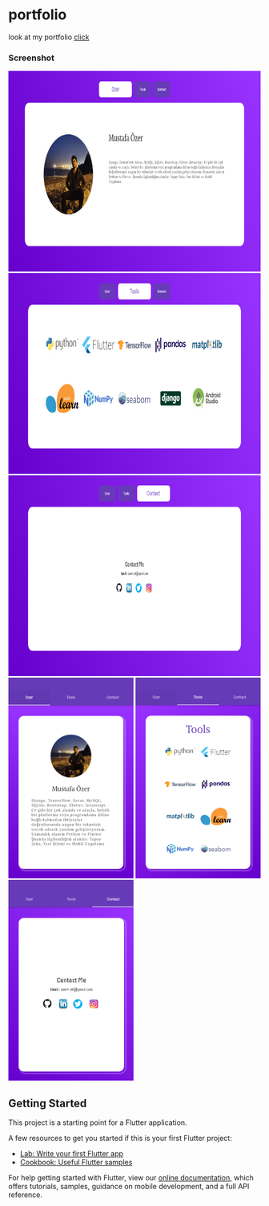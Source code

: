 # portfolio

look at my portfolio <a href="https://mustafaozer.netlify.app/#/" target ="_blank">click</a>

<h3>Screenshot</h3>
<img src="https://github.com/MustafaOzer20/Portfolio-with-flutter/blob/master/screenshots/main_web.PNG" width="800" height="400">
<img src="https://github.com/MustafaOzer20/Portfolio-with-flutter/blob/master/screenshots/tools_web.PNG" width="800" height="400">
<img src="https://github.com/MustafaOzer20/Portfolio-with-flutter/blob/master/screenshots/contact_web.PNG" width="800" height="400">
<img src="https://github.com/MustafaOzer20/Portfolio-with-flutter/blob/master/screenshots/main_phone.PNG" width="250" height="400">
<img src="https://github.com/MustafaOzer20/Portfolio-with-flutter/blob/master/screenshots/tools_phone.PNG" width="250" height="400">
<img src="https://github.com/MustafaOzer20/Portfolio-with-flutter/blob/master/screenshots/contact_phone.PNG" width="250" height="400">

## Getting Started

This project is a starting point for a Flutter application.

A few resources to get you started if this is your first Flutter project:

- [Lab: Write your first Flutter app](https://flutter.dev/docs/get-started/codelab)
- [Cookbook: Useful Flutter samples](https://flutter.dev/docs/cookbook)

For help getting started with Flutter, view our
[online documentation](https://flutter.dev/docs), which offers tutorials,
samples, guidance on mobile development, and a full API reference.
